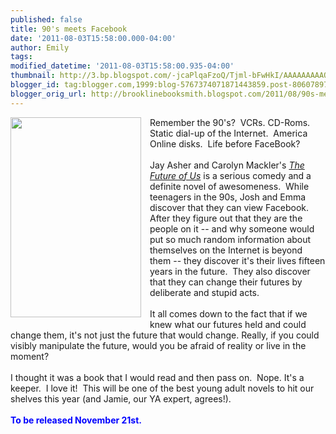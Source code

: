 ```yaml
---
published: false
title: 90's meets Facebook
date: '2011-08-03T15:58:00.000-04:00'
author: Emily
tags: 
modified_datetime: '2011-08-03T15:58:00.935-04:00'
thumbnail: http://3.bp.blogspot.com/-jcaPlqaFzoQ/Tjml-bFwHkI/AAAAAAAAAQc/fowCYtQsG0k/s72-c/images.jpg
blogger_id: tag:blogger.com,1999:blog-5767374071871443859.post-8060789726570163422
blogger_orig_url: http://brooklinebooksmith.blogspot.com/2011/08/90s-meets-facebook.html
---
```


<div class="separator" style="clear: both; text-align: center;"><a href="http://3.bp.blogspot.com/-jcaPlqaFzoQ/Tjml-bFwHkI/AAAAAAAAAQc/fowCYtQsG0k/s1600/images.jpg" imageanchor="1" style="clear: left; cssfloat: left; float: left; margin-bottom: 1em; margin-right: 1em;"><img border="0" height="320" src="http://3.bp.blogspot.com/-jcaPlqaFzoQ/Tjml-bFwHkI/AAAAAAAAAQc/fowCYtQsG0k/s320/images.jpg" t$="true" width="209" /></a></div>Remember the 90's?&nbsp; VCRs. CD-Roms. Static dial-up of the Internet.&nbsp; America Online disks.&nbsp; Life before FaceBook?<br /><br />Jay Asher and Carolyn Mackler's <em><a href="http://www.brooklinebooksmith-shop.com/book/9781595144911">The Future of Us</a></em> is a serious comedy and a definite novel of awesomeness.&nbsp; While teenagers in the 90s, Josh and Emma discover that they can view Facebook.&nbsp; After they figure out that they are the people on it -- and why someone would put so much random information about themselves on the Internet is beyond them -- they discover it's their lives fifteen years in the future.&nbsp; They also discover that they can change their futures by deliberate and&nbsp;stupid acts.&nbsp; <br /><br />It all comes down to the fact that if we knew what our futures held and could change them, it's not just the future that would change.&nbsp;Really, if you could visibly manipulate the future, would you be afraid of reality or live in the moment?<br /><br />I thought it was a book that I would read and then pass on.&nbsp;&nbsp;Nope. It's a keeper.&nbsp; I love it!&nbsp; This will be one of the best young adult novels to hit our shelves this year (and Jamie, our YA expert,&nbsp;agrees!).<br /><br /><strong><span style="color: blue;">To be released November 21st.</span></strong>